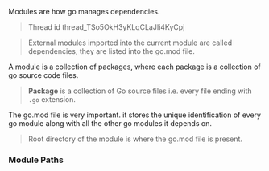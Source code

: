 Modules are how go manages dependencies.
> Thread id thread_TSo5OkH3yKLqCLaJIi4KyCpj

> External modules imported into the current module are called dependencies, they are listed into the go.mod file.

A module is a collection of packages, where each package is a collection of go source code files.
> **Package** is a collection of Go source files i.e. every file ending with `.go` extension.

The go.mod file is very important. it stores the unique identification of every go module along with all the other go modules it depends on.
> Root directory of the module is where the go.mod file is present.

### Module Paths


